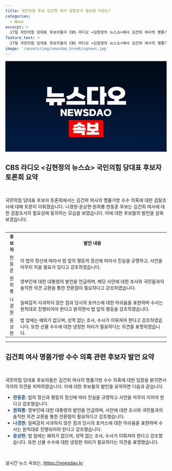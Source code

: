 ```yaml
---
title: 국민의힘 후보 김건희 여사 검찰조사 필요한 이유는?
categories:
  - News
excerpt: >
  17일 국민의힘 당대표 후보자들이 CBS 라디오 <김현정의 뉴스쇼>에서 김건희 여사의 명품가방 수수 의혹에 대한 검찰조사 필요성에 동의했다. 후보들은 명품백 반환 지시와 관련된 사안에 대해 국민들의 궁금증을 해소하고, 법 앞의 평등 정신에 따라 진실을 밝히고 마무리 지을 필요가 있다고 발언했다. 이에 대한 후보자들의 입장은 관심을 끌고 있다.
feature_text: >
  17일 국민의힘 당대표 후보자들이 CBS 라디오 <김현정의 뉴스쇼>에서 김건희 여사의 명품가방 수수 의혹에 대한 검찰조사 필요성에 동의했다. 후보들은 명품백 반환 지시와 관련된 사안에 대해 국민들의 궁금증을 해소하고, 법 앞의 평등 정신에 따라 진실을 밝히고 마무리 지을 필요가 있다고 발언했다. 이에 대한 후보자들의 입장은 관심을 끌고 있다.
image: '/assets/img/newsdao_breakingnews.jpg'
---
```


<p><img src="/assets/img/newsdao_breakingnews.jpg" alt="flaretime 속보" /></p>

<h2 data-ke-size="size26">CBS 라디오 <김현정의 뉴스쇼> 국민의힘 당대표 후보자 토론회 요약</h2>

<p data-ke-size="size16">&#65279;</p>

<p>국민의힘 당대표 후보자 토론회에서는 김건희 여사의 명품가방 수수 의혹에 대한 검찰조사에 대해 토론이 이뤄졌습니다. 나경원·윤상현·원희룡·한동훈 후보는 김건희 여사에 대한 검찰조사의 필요성에 동의하는 모습을 보였습니다. 이에 대한 후보들의 발언을 살펴보겠습니다. <br>
<br></p>

<table>
<tbody>
<tr>
<td style="text-align: center; height: 17px;"><b>후보자</b></td>
<td style="text-align: center; height: 17px;"><b>발언 내용</b></td>
</tr>
<tr>
<td style="text-align: center;">한동훈</td>
<td>이 법의 정신에 따라서 법 앞의 평등의 정신에 따라서 진실을 규명하고, 사안을 마무리 지을 필요가 있다고 강조하였습니다.</td>
</tr>
<tr>
<td style="text-align: center;">원희룡</td>
<td>영부인에 대한 대통령의 발언을 언급하며, 해당 사안에 대한 조사와 국민들과의 솔직한 의견 교환을 통한 전환점이 필요하다고 강조하였습니다.</td>
</tr>
<tr>
<td style="text-align: center;">나경원</td>
<td>일찌감치 사과하지 않은 점과 당시의 포커스에 대한 아쉬움을 표현하며 수사는 원칙대로 진행되어야 한다고 밝히면서 법 앞의 평등을 강조하였습니다.</td>
</tr>
<tr>
<td style="text-align: center;">윤상현</td>
<td>법 앞에는 예외가 없으며, 성역 없는 조사, 수사가 이뤄져야 한다고 강조하였습니다. 또한 선물 수수에 대한 냉정한 처리가 필요하다는 의견을 표명하였습니다.</td>
</tr>
</tbody>
</table>

<hr>

<h2 data-ke-size="size26">김건희 여사 명품가방 수수 의혹 관련 후보자 발언 요약</h2>

<p data-ke-size="size16">&#65279;</p>

<p>국민의힘 당대표 후보자들은 김건희 여사의 명품가방 수수 의혹에 대한 입장을 밝히면서 각자의 의견을 피력하였습니다. 이에 대한 후보들의 발언을 요약하면 다음과 같습니다.</p>

<ul>
<li><b><span style="color: #1a5490;">한동훈</span></b>: 법의 정신과 평등의 정신에 따라 진실을 규명하고 사안을 마무리 지어야 한다고 강조했습니다.</li>
<li><b><span style="color: #1a5490;">원희룡</span></b>: 영부인에 대한 대통령의 발언을 언급하며, 사안에 대한 조사와 국민들과의 솔직한 의견 교환을 통한 전환점이 필요하다고 강조했습니다.</li>
<li><b><span style="color: #1a5490;">나경원</span></b>: 일찌감치 사과하지 않은 점과 당시의 포커스에 대한 아쉬움을 표현하며 수사는 원칙대로 진행되어야 한다고 강조했습니다.</li>
<li><b><span style="color: #1a5490;">윤상현</span></b>: 법 앞에는 예외가 없으며, 성역 없는 조사, 수사가 이뤄져야 한다고 강조했습니다. 또한 선물 수수에 대한 냉정한 처리가 필요하다는 의견을 표명했습니다.</li>
</ul>

<p data-ke-size="size16">&#65279;</p>
실시간 뉴스 속보는, <a href="https://newsdao.kr" rel="dofollow">https://newsdao.kr</a>


